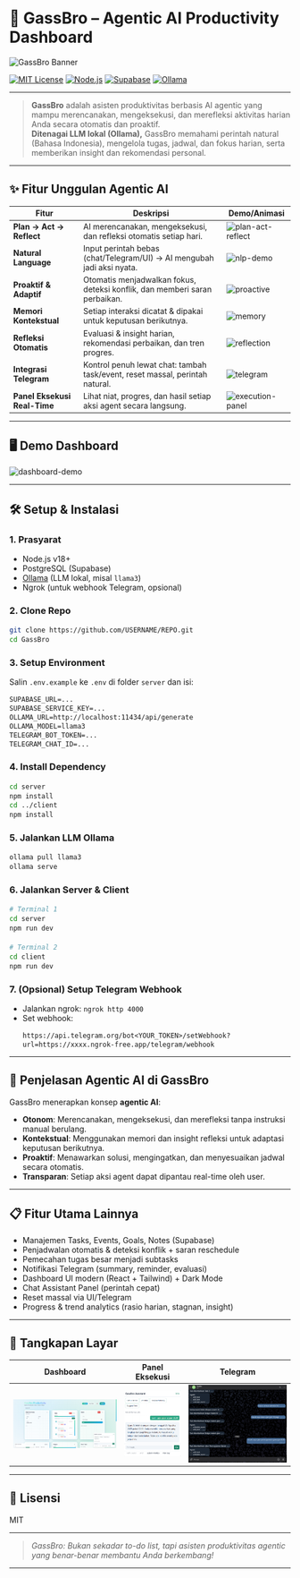 # 🚀 GassBro – Agentic AI Productivity Dashboard

![GassBro Banner](https://user-images.githubusercontent.com/yourusername/banner-gassbro.png) <!-- Ganti dengan banner milikmu -->

[![MIT License](https://img.shields.io/badge/license-MIT-green.svg)](LICENSE)
[![Node.js](https://img.shields.io/badge/node-%3E=18.0.0-brightgreen)](https://nodejs.org/)
[![Supabase](https://img.shields.io/badge/supabase-cloud-green)](https://supabase.com/)
[![Ollama](https://img.shields.io/badge/ollama-llm-blue)](https://ollama.com/)

---

> **GassBro** adalah asisten produktivitas berbasis AI agentic yang mampu merencanakan, mengeksekusi, dan merefleksi aktivitas harian Anda secara otomatis dan proaktif.  
> **Ditenagai LLM lokal (Ollama),** GassBro memahami perintah natural (Bahasa Indonesia), mengelola tugas, jadwal, dan fokus harian, serta memberikan insight dan rekomendasi personal.

---

## ✨ Fitur Unggulan Agentic AI

| Fitur                | Deskripsi                                                                 | Demo/Animasi |
|----------------------|---------------------------------------------------------------------------|--------------|
| **Plan → Act → Reflect** | AI merencanakan, mengeksekusi, dan refleksi otomatis setiap hari.         | ![plan-act-reflect](https://media.giphy.com/media/v1.Y2lkPTc5MGI3NjExZ2Fzc2Jyb2FpLWFpLXBvcnRhbC1wbGFuLWFjdC1yZWZsZWN0/giphy.gif) |
| **Natural Language** | Input perintah bebas (chat/Telegram/UI) → AI mengubah jadi aksi nyata.     | ![nlp-demo](https://media.giphy.com/media/v1.Y2lkPTc5MGI3NjExbmF0dXJhbC1sYW5ndWFnZS1haS1kYXNoYm9hcmQ/giphy.gif) |
| **Proaktif & Adaptif** | Otomatis menjadwalkan fokus, deteksi konflik, dan memberi saran perbaikan. | ![proactive](https://media.giphy.com/media/v1.Y2lkPTc5MGI3NjExcHJvYWN0aXZlLWFpLXNjaGVkdWxlci1kYXNoYm9hcmQ/giphy.gif) |
| **Memori Kontekstual** | Setiap interaksi dicatat & dipakai untuk keputusan berikutnya.             | ![memory](https://media.giphy.com/media/v1.Y2lkPTc5MGI3NjExbWVtb3J5LWFpLWNvbnRleHQvZ2lmLmdpZg/giphy.gif) |
| **Refleksi Otomatis** | Evaluasi & insight harian, rekomendasi perbaikan, dan tren progres.         | ![reflection](https://media.giphy.com/media/v1.Y2lkPTc5MGI3NjExcmVmbGVjdGlvbi1haS1kYXNoYm9hcmQvZ2lmLmdpZg/giphy.gif) |
| **Integrasi Telegram** | Kontrol penuh lewat chat: tambah task/event, reset massal, perintah natural.| ![telegram](https://media.giphy.com/media/v1.Y2lkPTc5MGI3NjExdGVsZWdyYW0tYWktZGFzaGJvYXJkLmdpZg/giphy.gif) |
| **Panel Eksekusi Real-Time** | Lihat niat, progres, dan hasil setiap aksi agent secara langsung.         | ![execution-panel](https://media.giphy.com/media/v1.Y2lkPTc5MGI3NjExZXhlY3V0aW9uLXBhbmVsLWFpLmdpZg/giphy.gif) |

---

## 🖥️ Demo Dashboard

![dashboard-demo](https://user-images.githubusercontent.com/yourusername/gassbro-dashboard.gif) <!-- Ganti dengan GIF/screenshot dashboard -->

---

## 🛠️ Setup & Instalasi

### 1. **Prasyarat**
- Node.js v18+
- PostgreSQL (Supabase)
- [Ollama](https://ollama.com/) (LLM lokal, misal `llama3`)
- Ngrok (untuk webhook Telegram, opsional)

### 2. **Clone Repo**
```bash
git clone https://github.com/USERNAME/REPO.git
cd GassBro
```

### 3. **Setup Environment**
Salin `.env.example` ke `.env` di folder `server` dan isi:
```env
SUPABASE_URL=... 
SUPABASE_SERVICE_KEY=...
OLLAMA_URL=http://localhost:11434/api/generate
OLLAMA_MODEL=llama3
TELEGRAM_BOT_TOKEN=...
TELEGRAM_CHAT_ID=...
```

### 4. **Install Dependency**
```bash
cd server
npm install
cd ../client
npm install
```

### 5. **Jalankan LLM Ollama**
```bash
ollama pull llama3
ollama serve
```

### 6. **Jalankan Server & Client**
```bash
# Terminal 1
cd server
npm run dev

# Terminal 2
cd client
npm run dev
```

### 7. **(Opsional) Setup Telegram Webhook**
- Jalankan ngrok: `ngrok http 4000`
- Set webhook:
  ```
  https://api.telegram.org/bot<YOUR_TOKEN>/setWebhook?url=https://xxxx.ngrok-free.app/telegram/webhook
  ```

---

## 🧠 **Penjelasan Agentic AI di GassBro**

GassBro menerapkan konsep **agentic AI**:
- **Otonom**: Merencanakan, mengeksekusi, dan merefleksi tanpa instruksi manual berulang.
- **Kontekstual**: Menggunakan memori dan insight refleksi untuk adaptasi keputusan berikutnya.
- **Proaktif**: Menawarkan solusi, mengingatkan, dan menyesuaikan jadwal secara otomatis.
- **Transparan**: Setiap aksi agent dapat dipantau real-time oleh user.

---

## 📋 **Fitur Utama Lainnya**
- Manajemen Tasks, Events, Goals, Notes (Supabase)
- Penjadwalan otomatis & deteksi konflik + saran reschedule
- Pemecahan tugas besar menjadi subtasks
- Notifikasi Telegram (summary, reminder, evaluasi)
- Dashboard UI modern (React + Tailwind) + Dark Mode
- Chat Assistant Panel (perintah cepat)
- Reset massal via UI/Telegram
- Progress & trend analytics (rasio harian, stagnan, insight)

---

## 📸 **Tangkapan Layar**
| Dashboard | Panel Eksekusi | Telegram |
|-----------|----------------|----------|
| ![dashboard](src\img\dashboard.png) | ![execution](src\img\eksekusi.png) | ![telegram](src\img\telegram.png) |

---

## 📄 **Lisensi**
MIT

---

> _GassBro: Bukan sekadar to-do list, tapi asisten produktivitas agentic yang benar-benar membantu Anda berkembang!_

---

<!--
Tips:
- Ganti semua link gambar dengan screenshot/GIF milikmu agar lebih hidup.
- Tambahkan badge lain (build passing, stars, dsb) jika repo sudah publik.
- Untuk animasi, bisa pakai GIF hasil rekaman dashboard/fitur utama.
-->